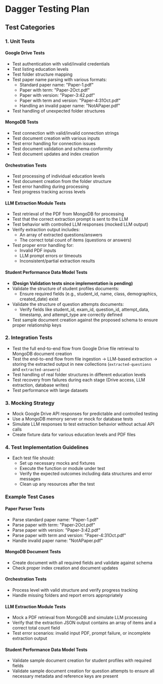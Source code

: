 # Dagger Testing Plan

## Test Categories

### 1. Unit Tests

#### Google Drive Tests
- Test authentication with valid/invalid credentials
- Test listing education levels
- Test folder structure mapping
- Test paper name parsing with various formats:
  - Standard paper name: "Paper-1.pdf"
  - Paper with term: "Paper-2Oct.pdf"
  - Paper with version: "Paper-3:42.pdf"
  - Paper with term and version: "Paper-4:31Oct.pdf"
  - Handling an invalid paper name: "NotAPaper.pdf"
- Test handling of unexpected folder structures

#### MongoDB Tests
- Test connection with valid/invalid connection strings
- Test document creation with various inputs
- Test error handling for connection issues
- Test document validation and schema conformity
- Test document updates and index creation

#### Orchestration Tests
- Test processing of individual education levels
- Test document creation from the folder structure
- Test error handling during processing
- Test progress tracking across levels

#### LLM Extraction Module Tests
- Test retrieval of the PDF from MongoDB for processing
- Test that the correct extraction prompt is sent to the LLM
- Test behavior with controlled LLM responses (mocked LLM output)
- Verify extraction output includes:
  - An array of extracted questions/answers
  - The correct total count of items (questions or answers)
- Test proper error handling for:
  - Invalid PDF inputs
  - LLM prompt errors or timeouts
  - Inconsistent/partial extraction results

#### Student Performance Data Model Tests
- **(Design Validation tests since implementation is pending)**
- Validate the structure of student profiles documents:
  - Ensure required fields (e.g., student_id, name, class, demographics, created_date) exist
- Validate the structure of question attempts documents:
  - Verify fields like student_id, exam_id, question_id, attempt_data, timestamp, and attempt_type are correctly defined
- Test sample document creation against the proposed schema to ensure proper relationship keys

### 2. Integration Tests
- Test the full end-to-end flow from Google Drive file retrieval to MongoDB document creation
- Test the end-to-end flow from file ingestion → LLM-based extraction → storing the extracted output in new collections (`extracted-questions` and `extracted-answers`)
- Test handling of real folder structures in different education levels
- Test recovery from failures during each stage (Drive access, LLM extraction, database writes)
- Test performance with large datasets

### 3. Mocking Strategy
- Mock Google Drive API responses for predictable and controlled testing
- Use a MongoDB memory server or mock for database tests
- Simulate LLM responses to test extraction behavior without actual API calls
- Create fixture data for various education levels and PDF files

### 4. Test Implementation Guidelines
- Each test file should:
  - Set up necessary mocks and fixtures
  - Execute the function or module under test
  - Verify the expected outcomes including data structures and error messages
  - Clean up any resources after the test

### Example Test Cases
#### Paper Parser Tests
- Parse standard paper name: "Paper-1.pdf"
- Parse paper with term: "Paper-2Oct.pdf"
- Parse paper with version: "Paper-3:42.pdf"
- Parse paper with term and version: "Paper-4:31Oct.pdf"
- Handle invalid paper name: "NotAPaper.pdf"

#### MongoDB Document Tests
- Create document with all required fields and validate against schema
- Check proper index creation and document updates

#### Orchestration Tests
- Process level with valid structure and verify progress tracking
- Handle missing folders and report errors appropriately

#### LLM Extraction Module Tests
- Mock a PDF retrieval from MongoDB and simulate LLM processing
- Verify that the extraction JSON output contains an array of items and a correct total count field
- Test error scenarios: invalid input PDF, prompt failure, or incomplete extraction output

#### Student Performance Data Model Tests
- Validate sample document creation for student profiles with required fields
- Validate sample document creation for question attempts to ensure all necessary metadata and reference keys are present
